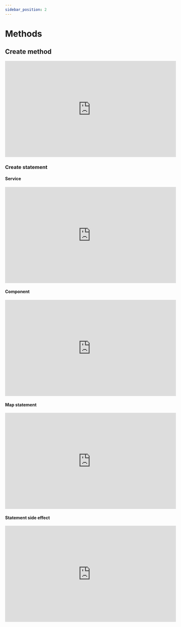 ```yaml
---
sidebar_position: 2
---
```


# Methods

## Create method

<iframe width="560" height="315" src="https://www.youtube.com/embed/fG8ns_26Kqo" title="YouTube video player" frameborder="0" allow="accelerometer; autoplay; clipboard-write; encrypted-media; gyroscope; picture-in-picture" allowfullscreen></iframe>

### Create statement

#### Service

<iframe width="560" height="315" src="https://www.youtube.com/embed/QgF-v4Obj4s" title="YouTube video player" frameborder="0" allow="accelerometer; autoplay; clipboard-write; encrypted-media; gyroscope; picture-in-picture" allowfullscreen></iframe>

#### Component

<iframe width="560" height="315" src="https://www.youtube.com/embed/lyN8w7NXL9o" title="YouTube video player" frameborder="0" allow="accelerometer; autoplay; clipboard-write; encrypted-media; gyroscope; picture-in-picture" allowfullscreen></iframe>

#### Map statement

<iframe width="560" height="315" src="https://www.youtube.com/embed/FYC5gO_Oxxw" title="YouTube video player" frameborder="0" allow="accelerometer; autoplay; clipboard-write; encrypted-media; gyroscope; picture-in-picture" allowfullscreen></iframe>

#### Statement side effect

<iframe width="560" height="315" src="https://www.youtube.com/embed/E1aNoaiHEKg" title="YouTube video player" frameborder="0" allow="accelerometer; autoplay; clipboard-write; encrypted-media; gyroscope; picture-in-picture" allowfullscreen></iframe>
